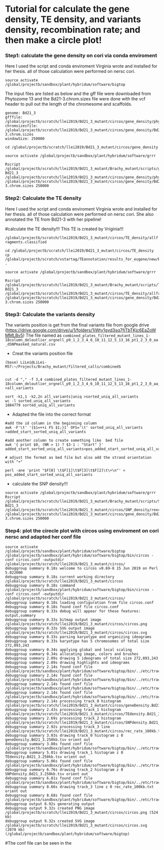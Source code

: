 # Tutorial for calculate the gene density, TE density, and variants density, recombination rate; and then make a circle plot!

### Step1: calculate the gene density on cori via conda enviroment

Here I used the script and conda enviroment Virginia wrote and installed for her thesis. all of those calculation were performed on nersc cori.

```
source activate /global/projectb/sandbox/plant/hybridum/software/bigtop
```
The input files are listed as below and the gff file were downloaded from Phytozome 13 and the Bd21-3.chrom.sizes file were done with the vcf header to pull out the length of the chromesome and scaffolds.

```
genome: Bd21_3
gfffile: /global/projectb/scratch/llei2019/Bd21_3_mutant/circos/gene_density/phytozome/BdistachyonBd21/v1.2/annotation/BdistachyonBd21_3_537_v1.2.gene_exons.gff3
chromsizesfile: /global/projectb/scratch/llei2019/Bd21_3_mutant/circos/gene_density/Bd21-3.chrom.sizes
windowSize: 250000
```
```
cd /global/projectb/scratch/llei2019/Bd21_3_mutant/circos/gene_density

source activate /global/projectb/sandbox/plant/hybridum/software/grrr

Rscript /global/projectb/scratch/llei2019/Bd21_3_mutant/Brachy_mutant/scripts/gene_density/getGeneDensity.R Bd21_3 /global/projectb/scratch/llei2019/Bd21_3_mutant/circos/gene_density/phytozome/BdistachyonBd21/v1.2/annotation/BdistachyonBd21_3_537_v1.2.gene_exons.gff3 /global/projectb/scratch/llei2019/Bd21_3_mutant/circos/gene_density/Bd21-3.chrom.sizes 250000

```

### Step2: Calculate the TE density

Here I used the script and conda enviroment Virginia wrote and installed for her thesis. all of those calculation were performed on nersc cori. She also annotated the TE from Bd21-3 with her pipeline!

#calculate the TE density!!!
This TE is created by Vriginia!!!

`/global/projectb/scratch/llei2019/Bd21_3_mutant/circos/TE_density/allfragments.classified`

```
cd /global/projectb/scratch/llei2019/Bd21_3_mutant/circos/TE_density
cp /global/projectb/scratch/vstartag/TEannotation/results_for_eugene/new/Bd21_3/allfragments.classified .

source activate /global/projectb/sandbox/plant/hybridum/software/grrr

Rscript /global/projectb/scratch/llei2019/Bd21_3_mutant/Brachy_mutant/scripts/TE_density/getTEdensity.R Bd21_3 /global/projectb/scratch/llei2019/Bd21_3_mutant/circos/TE_density/allfragments.classified /global/projectb/scratch/llei2019/Bd21_3_mutant/circos/gene_density/Bd21-3.chrom.sizes 250000

```

### Step3: Calculate the variants density

The variants position is get from the final variants file from google drive (https://drive.google.com/drive/u/1/folders/1iWty1gvd3sq7fjTbTKjc6EaZoWMMLBv5)
The file named as `combined_plates_filtered_mutant_lines_1-18column_deloutlier_orgnell_p9_1_2_3_4_6_10_11_12_5_13_16_pt1_2_3_0_aa_dSNPmasked_natural.csv`

- Creat the variants position file
```
(base) LiLei@LiLei-M57:~/Projects/Brachy_mutant/filtered_calls/combined$ 


cut -d "," -f 3,4 combined_plates_filtered_mutant_lines_1-18column_deloutlier_orgnell_p9_1_2_3_4_6_10_11_12_5_13_16_pt1_2_3_0_aa_dSNPmasked_natural.csv >all_variants

sort -k1,1 -k2,2n all_variants|uniq >sorted_uniq_all_variants
wc -l sorted_uniq_all_variants
1884779 sorted_uniq_all_variants

```

- Adapted the file into the correct format

```
#add the id column in the beginning column
awk -F'\t' '{$1=++i FS $1;}1' OFS='\t' sorted_uniq_all_variants >added_start_sorted_uniq_all_variants

#add another column to create something like  bed file
awk '{ print $0, (NR > 1) ? $3-1 : "Start" }' added_start_sorted_uniq_all_variants>pos_added_start_sorted_uniq_all_variants

# adjust the format as bed file but also add the strand orientation with "+"

perl -ane 'print "$F[0] \t$F[1]\t$F[3]\t$F[2]\t\+\n"' < pos_added_start_sorted_uniq_all_variants

```

- calculate the SNP density!!!

```
source activate /global/projectb/sandbox/plant/hybridum/software/grrr
Rscript /global/projectb/scratch/llei2019/Bd21_3_mutant/Brachy_mutant/scripts/SNP_density/SNPdensity.R Bd21_3 /global/projectb/scratch/llei2019/Bd21_3_mutant/circos/SNP_density/reorder_SNPs.classified /global/projectb/scratch/llei2019/Bd21_3_mutant/circos/gene_density/Bd21-3.chrom.sizes 250000
```

### Step4: plot the cirecle plot with circos using  enviroment on cori nersc and adapted her conf file

```
source activate /global/projectb/sandbox/plant/hybridum/software/bigtop
/global/projectb/sandbox/plant/hybridum/software/bigtop/bin/circos -conf circos.conf -outputdir /global/projectb/scratch/llei2019/Bd21_3_mutant/circos/
debuggroup summary 0.18s welcome to circos v0.69-8 15 Jun 2019 on Perl 5.022000
debuggroup summary 0.18s current working directory /global/projectb/scratch/llei2019/Bd21_3_mutant/circos
debuggroup summary 0.18s command /global/projectb/sandbox/plant/hybridum/software/bigtop/bin/circos -conf circos.conf -outputdir /global/projectb/scratch/llei2019/Bd21_3_mutant/circos/
debuggroup summary 0.18s loading configuration from file circos.conf
debuggroup summary 0.18s found conf file circos.conf
debuggroup summary 0.33s debug will appear for these features: output,summary
debuggroup summary 0.33s bitmap output image /global/projectb/scratch/llei2019/Bd21_3_mutant/circos/circos.png
debuggroup summary 0.33s SVG output image /global/projectb/scratch/llei2019/Bd21_3_mutant/circos/circos.svg
debuggroup summary 0.33s parsing karyotype and organizing ideograms
debuggroup summary 0.33s karyotype has 5 chromosomes of total size 272,093,243
debuggroup summary 0.34s applying global and local scaling
debuggroup summary 0.34s allocating image, colors and brushes
debuggroup summary 2.09s drawing 5 ideograms of total size 272,093,243
debuggroup summary 2.09s drawing highlights and ideograms
debuggroup summary 2.14s found conf file /global/projectb/sandbox/plant/hybridum/software/bigtop/bin/../etc/tracks/histogram.conf
debuggroup summary 2.14s found conf file /global/projectb/sandbox/plant/hybridum/software/bigtop/bin/../etc/tracks/histogram.conf
debuggroup summary 2.14s found conf file /global/projectb/sandbox/plant/hybridum/software/bigtop/bin/../etc/tracks/histogram.conf
debuggroup summary 2.14s found conf file /global/projectb/sandbox/plant/hybridum/software/bigtop/bin/../etc/tracks/line.conf
debuggroup summary 2.14s processing track_0 histogram /global/projectb/scratch/llei2019/Bd21_3_mutant/circos/geneDensity.Bd21_3.250kb.tsv
debuggroup summary 2.43s processing track_1 histogram /global/projectb/scratch/llei2019/Bd21_3_mutant/circos/TEdensity.Bd21_3.250kb.tsv
debuggroup summary 2.69s processing track_2 histogram /global/projectb/scratch/llei2019/Bd21_3_mutant/circos/SNPdensity.Bd21_3.250kb.tsv
debuggroup summary 2.92s processing track_3 line /global/projectb/scratch/llei2019/Bd21_3_mutant/circos/rec_rate_100kb.txt
debuggroup summary 3.03s drawing track_0 histogram z 0 geneDensity.Bd21_3.250kb.tsv orient out
debuggroup summary 3.08s found conf file /global/projectb/sandbox/plant/hybridum/software/bigtop/bin/../etc/tracks/axis.conf
debuggroup summary 5.01s drawing track_1 histogram z 0 TEdensity.Bd21_3.250kb.tsv orient out
debuggroup summary 5.06s found conf file /global/projectb/sandbox/plant/hybridum/software/bigtop/bin/../etc/tracks/axis.conf
debuggroup summary 6.76s drawing track_2 histogram z 0 SNPdensity.Bd21_3.250kb.tsv orient out
debuggroup summary 6.81s found conf file /global/projectb/sandbox/plant/hybridum/software/bigtop/bin/../etc/tracks/axis.conf
debuggroup summary 8.66s drawing track_3 line z 0 rec_rate_100kb.txt orient out
debuggroup summary 8.68s found conf file /global/projectb/sandbox/plant/hybridum/software/bigtop/bin/../etc/tracks/axis.conf
debuggroup output 8.92s generating output
debuggroup output 9.32s created PNG image /global/projectb/scratch/llei2019/Bd21_3_mutant/circos/circos.png (524 kb)
debuggroup output 9.32s created SVG image /global/projectb/scratch/llei2019/Bd21_3_mutant/circos/circos.svg (2078 kb)
(/global/projectb/sandbox/plant/hybridum/software/bigtop) 

```
#The conf file can be seen in the 